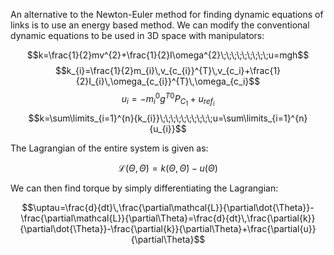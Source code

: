 An alternative to the Newton-Euler method for finding dynamic equations of links is to use an energy based method. We can modify the conventional dynamic equations to be used in 3D space with manipulators:

$$k=\frac{1}{2}mv^{2}+\frac{1}{2}I\omega^{2}\;\;\;\;\;\;\;\;\;u=mgh$$
$$k_{i}=\frac{1}{2}m_{i}\,v_{c_{i}}^{T}\,v_{c_i}+\frac{1}{2}I_{i}\,\omega_{c_{i}}^{T}\,\omega_{c_i}$$
$$u_{i}=-m_{i}{}^{0}{g}^{T}{}^{0}{P}_{C_{1}}+u_{ref_{i}}$$
$$k=\sum\limits_{i=1}^{n}{k_{i}}\;\;\;\;\;\;\;\;\;\;u=\sum\limits_{i=1}^{n}{u_{i}}$$

The Lagrangian of the entire system is given as:

$$\mathcal{L}{(\Theta,\dot{\Theta})}=k(\Theta,\dot{\Theta})-u(\Theta)$$

We can then find torque by simply differentiating the Lagrangian:

$$\uptau=\frac{d}{dt}\,\frac{\partial\mathcal{L}}{\partial\dot{\Theta}}-\frac{\partial\mathcal{L}}{\partial\Theta}=\frac{d}{dt}\,\frac{\partial{k}}{\partial\dot{\Theta}}-\frac{\partial{k}}{\partial\Theta}+\frac{\partial{u}}{\partial\Theta}$$

